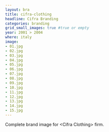 ```yaml
---
layout: bra
title: cifra-clothing
headline: Cifra Branding
categories: branding
grid_small_images: true #true or empty
year: 2001 > 2004
where: italy
image:
- 01.jpg
- 02.jpg
- 03.jpg
- 04.jpg
- 05.jpg
- 06.jpg
- 07.jpg
- 08.jpg
- 09.jpg
- 10.jpg
- 11.jpg
- 12.jpg
- 13.jpg
- 14.jpg
- 15.jpg
---
```

Complete brand image for &lt;Cifra Clothing&gt; firm.
